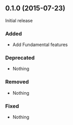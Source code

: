 ## 0.1.0 (2015-07-23)

Initial release

### Added

- Add Fundamental features

### Deprecated

- Nothing

### Removed

- Nothing

### Fixed

- Nothing
